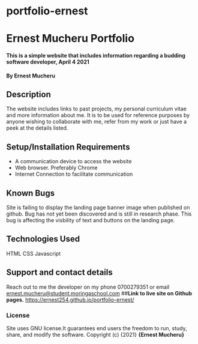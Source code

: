 # portfolio-ernest
# Ernest Mucheru Portfolio
#### This is a simple website that includes information regarding a budding software developer, April 4 2021
#### By **Ernest Mucheru**
## Description
The website includes links to past projects, my personal curriculum vitae and more information about me. It is to be used for reference purposes by anyone wishing to collaborate with me, refer from my work or just have a peek at the details listed.
## Setup/Installation Requirements
* A communication device to access the website
* Web browser. Preferably Chrome
* Internet Connection to facilitate communication
## Known Bugs
Site is failing to display the landing page banner image when published on github. Bug has not yet been discovered and is still in research phase. This bug is affecting the visbility of text and buttons on the landing page.
## Technologies Used
HTML
CSS
Javascript
## Support and contact details
Reach out to me the developer on my phone 0700279351 or email ernest.mucheru@student.moringaschool.com
##**Link to live site on Github pages.**
https://ernest254.github.io/portfolio-ernest/
### License
Site uses GNU license.It guarantees end users the freedom to run, study, share, and modify the software.
Copyright (c) {2021} **{Ernest Mucheru}**
  

